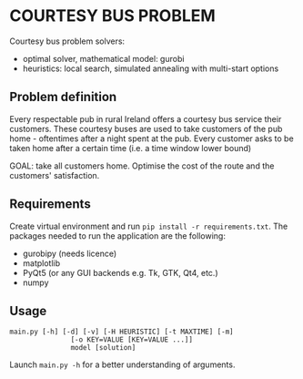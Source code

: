 # COURTESY BUS PROBLEM
Courtesy bus problem solvers:
- optimal solver, mathematical model: gurobi
- heuristics: local search, simulated annealing with multi-start options
## Problem definition
Every respectable pub in rural Ireland offers a courtesy bus service their customers. 
These courtesy buses are used to take customers of the pub home - oftentimes after a night spent at the pub.
Every customer asks to be taken home after a certain time (i.e. a time window lower bound)

GOAL: take all customers home. Optimise the cost of the route and the customers' satisfaction.

## Requirements
Create virtual environment and run `pip install -r requirements.txt`. The packages needed to run 
the application are the following:
- gurobipy (needs licence)
- matplotlib
- PyQt5 (or any GUI backends e.g. Tk, GTK, Qt4, etc.)
- numpy

## Usage 
```
main.py [-h] [-d] [-v] [-H HEURISTIC] [-t MAXTIME] [-m]
               [-o KEY=VALUE [KEY=VALUE ...]]
               model [solution]
```
Launch `main.py -h` for a better understanding of arguments.  